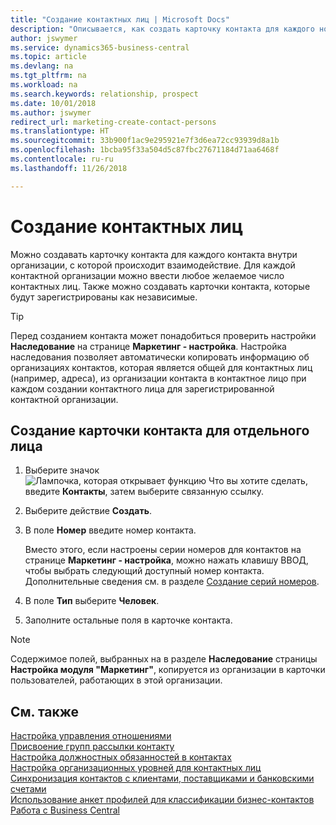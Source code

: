 ```yaml
---
title: "Создание контактных лиц | Microsoft Docs"
description: "Описывается, как создать карточку контакта для каждого нового лица или потенциального клиента, с которым у вас деловые отношения."
author: jswymer
ms.service: dynamics365-business-central
ms.topic: article
ms.devlang: na
ms.tgt_pltfrm: na
ms.workload: na
ms.search.keywords: relationship, prospect
ms.date: 10/01/2018
ms.author: jswymer
redirect_url: marketing-create-contact-persons
ms.translationtype: HT
ms.sourcegitcommit: 33b900f1ac9e295921e7f3d6ea72cc93939d8a1b
ms.openlocfilehash: 1bcba95f33a504d5c87fbc27671184d71aa6468f
ms.contentlocale: ru-ru
ms.lasthandoff: 11/26/2018

---
```

# <a name="create-contact-persons"></a>Создание контактных лиц
Можно создавать карточку контакта для каждого контакта внутри организации, с которой происходит взаимодействие. Для каждой контактной организации можно ввести любое желаемое число контактных лиц. Также можно создавать карточки контакта, которые будут зарегистрированы как независимые.

> [!TIP]  
>   Перед созданием контакта может понадобиться проверить настройки **Наследование** на странице **Маркетинг - настройка**. Настройка наследования позволяет автоматически копировать информацию об организациях контактов, которая является общей для контактных лиц (например, адреса), из организации контакта в контактное лицо при каждом создании контактного лица для зарегистрированной контактной организации.

## <a name="to-create-a-contact-card-for-a-person"></a>Создание карточки контакта для отдельного лица
1. Выберите значок ![Лампочка, которая открывает функцию Что вы хотите сделать](media/ui-search/search_small.png "Что вы хотите сделать"), введите **Контакты**, затем выберите связанную ссылку.
2. Выберите действие **Создать**.
3. В поле **Номер** введите номер контакта.

    Вместо этого, если настроены серии номеров для контактов на странице **Маркетинг - настройка**, можно нажать клавишу ВВОД, чтобы выбрать следующий доступный номер контакта. Дополнительные сведения см. в разделе [Создание серий номеров](ui-create-number-series.md).
4. В поле **Тип** выберите **Человек**.
5. Заполните остальные поля в карточке контакта.

> [!NOTE]  
>   Содержимое полей, выбранных на в разделе **Наследование** страницы **Настройка модуля "Маркетинг"**, копируется из организации в карточки пользователей, работающих в этой организации.

## <a name="see-also"></a>См. также
[Настройка управления отношениями](marketing-setup-marketing.md)  
[Присвоение групп рассылки контакту](marketing-mailing-groups.md#AssignMailGroupContact)  
[Настройка должностных обязанностей в контактах](marketing-job-responsibilities.md)  
[Настройка организационных уровней для контактных лиц](marketing-organizational-levels.md)  
[Синхронизация контактов с клиентами, поставщиками и банковскими счетами](marketing-synchronize-contacts-customers-vendors-bank-accounts.md)  
[Использование анкет профилей для классификации бизнес-контактов](marketing-create-contact-profile-questionnaire.md)  
[Работа с Business Central](ui-work-product.md)  

